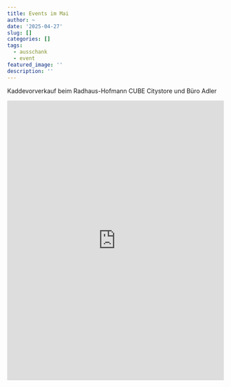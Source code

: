 ```yaml
---
title: Events im Mai
author: ~
date: '2025-04-27'
slug: []
categories: []
tags:
  - ausschank
  - event
featured_image: ''
description: ''
---
```


Kaddevorverkauf beim Radhaus-Hofmann  CUBE Citystore und
Büro Adler

<iframe 
  src="https://forms.gle/8GhtWeuzH5LJJod3A" width=100% height="650" frameborder="0" marginheight="0" marginwidth="0">
</iframe>